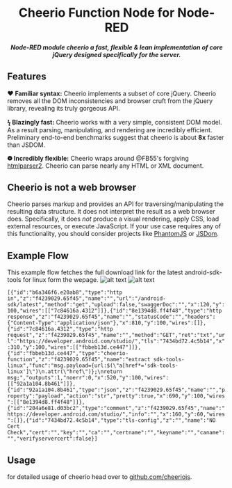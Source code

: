 <h1 align="center">Cheerio Function Node for Node-RED</h1>
<h5 align="center">Node-RED module cheerio a fast, flexible & lean implementation of core jQuery designed specifically for the server.</h5>

## Features
__&#10084; Familiar syntax:__
Cheerio implements a subset of core jQuery. Cheerio removes all the DOM inconsistencies and browser cruft from the jQuery library, revealing its truly gorgeous API.

__&#991; Blazingly fast:__
Cheerio works with a very simple, consistent DOM model. As a result parsing, manipulating, and rendering are incredibly efficient. Preliminary end-to-end benchmarks suggest that cheerio is about __8x__ faster than JSDOM.

__&#10049; Incredibly flexible:__
Cheerio wraps around @FB55's forgiving [htmlparser2](https://github.com/fb55/htmlparser2/). Cheerio can parse nearly any HTML or XML document.

## Cheerio is not a web browser

Cheerio parses markup and provides an API for traversing/manipulating the resulting data structure. It does not interpret the result as a web browser does. Specifically, it does *not* produce a visual rendering, apply CSS, load external resources, or execute JavaScript. If your use case requires any of this functionality, you should consider projects like [PhantomJS](http://phantomjs.org/) or [JSDom](https://github.com/tmpvar/jsdom).

## Example Flow
This example flow fetches the full download link for the latest android-sdk-tools for linux form the wepage.
![alt text](https://raw.githubusercontent.com/t4skforce/node-red-contrib-cheerio-function/images/editor.png)
![alt text](https://raw.githubusercontent.com/t4skforce/node-red-contrib-cheerio-function/images/example_flow.png)

```[{"id":"b6a346f6.e20ab8","type":"http in","z":"f4239029.65f45","name":"","url":"/android-sdk/latest","method":"get","upload":false,"swaggerDoc":"","x":120,"y":100,"wires":[["7c84616a.4312"]]},{"id":"8e1394d8.ff4f48","type":"http response","z":"f4239029.65f45","name":"","statusCode":"","headers":{"Content-Type":"application/json"},"x":810,"y":100,"wires":[]},{"id":"7c84616a.4312","type":"http request","z":"f4239029.65f45","name":"","method":"GET","ret":"txt","url":"https://developer.android.com/studio/","tls":"7434bd72.4c5b14","x":310,"y":100,"wires":[["fbbeb13d.ce447"]]},{"id":"fbbeb13d.ce447","type":"cheerio-function","z":"f4239029.65f45","name":"extract sdk-tools-linux","func":"msg.payload={url:$(\"a[href*='sdk-tools-linux']\")\n.attr(\"href\")};\nreturn msg;","outputs":1,"noerr":0,"x":520,"y":100,"wires":[["92a1a104.8b461"]]},{"id":"92a1a104.8b461","type":"json","z":"f4239029.65f45","name":"","property":"payload","action":"str","pretty":true,"x":690,"y":100,"wires":[["8e1394d8.ff4f48"]]},{"id":"204a6e81.d03bc2","type":"comment","z":"f4239029.65f45","name":"https://developer.android.com/studio/","info":"","x":160,"y":60,"wires":[]},{"id":"7434bd72.4c5b14","type":"tls-config","z":"","name":"NO Cert Check","cert":"","key":"","ca":"","certname":"","keyname":"","caname":"","verifyservercert":false}]```

## Usage
for detailed usage of cheerio head over to [github.com/cheeriojs](https://github.com/cheeriojs/cheerio).
